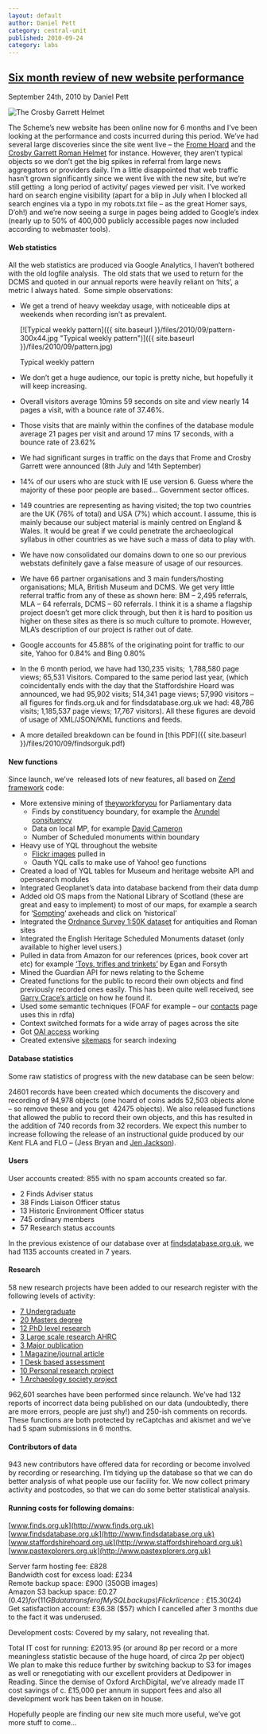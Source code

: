 ```yaml
---
layout: default
author: Daniel Pett
category: central-unit
published: 2010-09-24
category: labs
---
```

[Six month review of new website performance](/2010/09/24/six-month-review/ "Permanent Link to Six month review of new website performance")
--------------------------------------------------------------------------------------------------------------------------------------------

September 24th, 2010 by Daniel Pett

![The Crosby Garrett Helmet](https://finds.org.uk/documents/image/19269498b.jpg "The Crosby Garrett Helmet")

The Scheme’s new website has been online now for 6 months and I’ve been looking at the performance and costs incurred during this period. We’ve had several large discoveries since the site went live – the [Frome Hoard](https://finds.org.uk/database/artefacts/record/id/387181 "Frome Hoard record") and the [Crosby Garrett Roman Helmet](https://finds.org.uk/database/artefacts/record/id/404767 "The Roman helmet record") for instance. However, they aren’t typical objects so we don’t get the big spikes in referral from large news aggregators or providers daily. I’m a little disappointed that web traffic hasn’t grown significantly since we went live with the new site, but we’re still getting  a long period of activity/ pages viewed per visit. I’ve worked hard on search engine visibility (apart for a blip in July when I blocked all search engines via a typo in my robots.txt file – as the great Homer says, D’oh!) and we’re now seeing a surge in pages being added to Google’s index (nearly up to 50% of 400,000 publicly accessible pages now included according to webmaster tools).

#### Web statistics

All the web statistics are produced via Google Analytics, I haven’t bothered with the old logfile analysis.  The old stats that we used to return for the DCMS and quoted in our annual reports were heavily reliant on ‘hits’, a metric I always hated.  Some simple observations:

*   We get a trend of heavy weekday usage, with noticeable dips at weekends when recording isn’t as prevalent.
    
    [![Typical weekly pattern]({{ site.baseurl }}/files/2010/09/pattern-300x44.jpg "Typical weekly pattern")]({{ site.baseurl }}/files/2010/09/pattern.jpg)
    
    Typical weekly pattern
    
*   We don’t get a huge audience, our topic is pretty niche, but hopefully it will keep increasing.
*   Overall visitors average 10mins 59 seconds on site and view nearly 14 pages a visit, with a bounce rate of 37.46%.
*   Those visits that are mainly within the confines of the database module average 21 pages per visit and around 17 mins 17 seconds, with a bounce rate of 23.62%
*   We had significant surges in traffic on the days that Frome and Crosby Garrett were announced (8th July and 14th September)
*   14% of our users who are stuck with IE use version 6. Guess where the majority of these poor people are based… Government sector offices.
*   149 countries are representing as having visited; the top two countries are the UK (76% of total) and USA (7%) which account. I assume, this is mainly because our subject material is mainly centred on England & Wales. It would be great if we could penetrate the archaeological syllabus in other countries as we have such a mass of data to play with.
*   We have now consolidated our domains down to one so our previous webstats definitely gave a false measure of usage of our resources.
*   We have 66 partner organisations and 3 main funders/hosting organisations; MLA, British Museum and DCMS. We get very little referral traffic from any of these as shown here: BM – 2,495 referrals, MLA – 64 referrals, DCMS – 60 referrals. I think it is a shame a flagship project doesn’t get more click through, but then it is hard to position us higher on these sites as there is so much culture to promote. However, MLA’s description of our project is rather out of date.
*   Google accounts for 45.88% of the originating point for traffic to our site, Yahoo for 0.84% and Bing 0.80%
*   In the 6 month period, we have had 130,235 visits;  1,788,580 page views; 65,531 Visitors. Compared to the same period last year, (which coincidentally ends with the day that the Staffordshire Hoard was announced, we had 95,902 visits; 514,341 page views; 57,990 visitors – all figures for finds.org.uk and for findsdatabase.org.uk we had: 48,786 visits; 1,185,537 page views; 17,767 visitors). All these figures are devoid of usage of XML/JSON/KML functions and feeds.
*   A more detailed breakdown can be found in [this PDF]({{ site.baseurl }}/files/2010/09/findsorguk.pdf)

#### New functions

Since launch, we’ve  released lots of new features, all based on [Zend framework](http://framework.zend.com) code:

*   More extensive mining of [theyworkforyou](http://www.theyworkforyou.com) for Parliamentary data
    *   Finds by constituency boundary, for example the [Arundel consituency](https://finds.org.uk/news/theyworkforyou/finds/constituency/Arundel+and+South+Downs)
    *   Data on local MP, for example [David Cameron](https://finds.org.uk/news/theyworkforyou/mp/id/10777 "David Cameron's details")
    *   Number of Scheduled monuments within boundary
*   Heavy use of YQL throughout the website
    *   [Flickr images](https://finds.org.ukflickr) pulled in
    *   Oauth YQL calls to make use of Yahoo! geo functions
*   Created a load of YQL tables for Museum and heritage website API and opensearch modules
*   Integrated Geoplanet’s data into database backend from their data dump
*   Added old OS maps from the National Library of Scotland (these are great and easy to implement) to most of our maps, for example a search for ‘[Sompting](https://finds.org.uk/database/search/map/description/sompting "Sompting finds mapped")‘ axeheads and click on ‘historical’
*   Integrated the [Ordnance Survey 1:50K dataset](/2010/05/24/os150k/) for antiquities and Roman sites
*   Integrated the English Heritage Scheduled Monuments dataset (only available to higher level users.)
*   Pulled in data from Amazon for our references (prices, book cover art etc) for example [‘Toys, trifles and trinkets’](https://finds.org.uk/database/publications/publication/id/1390 "View a reference with Amazon data pulled in") by Egan and Forsyth
*   Mined the Guardian API for news relating to the Scheme
*   Created functions for the public to record their own objects and find previously recorded ones easily. This has been quite well received, see [Garry Crace’s article](/2010/09/20/my-experience-of-self-recording-on-the-database/) on how he found it.
*   Used some semantic techniques (FOAF for example – our [contacts](https://finds.org.ukcontacts/) page uses this in rdfa)
*   Context switched formats for a wide array of pages across the site
*   Got [OAI access](https://finds.org.uk/database/oai "Get access to our oai interface") working
*   Created extensive [sitemaps](https://finds.org.ukinfo/sitemap "Our sitemap index file") for search indexing

#### Database statistics

Some raw statistics of progress with the new database can be seen below:

24601 records have been created which documents the discovery and recording of 94,978 objects (one hoard of coins adds 52,503 objects alone – so remove these and you get  42475 objects). We also released functions that allowed the public to record their own objects, and this has resulted in the addition of 740 records from 32 recorders. We expect this number to increase following the release of an instructional guide produced by our Kent FLA and FLO – (Jess Bryan and [Jen Jackson](https://finds.org.uk/contacts/staff/profile/id/123 "Jen's profile")).

#### Users

User accounts created: 855 with no spam accounts created so far.

*   2 Finds Adviser status
*   38 Finds Liaison Officer status
*   13 Historic Environment Officer status
*   745 ordinary members
*   57 Research status accounts

In the previous existence of our database over at [findsdatabase.org.uk](http://www.findsdatabase.org.uk), we had 1135 accounts created in 7 years.

#### Research

58 new research projects have been added to our research register with the following levels of activity:

*   [7 Undergraduate](https://finds.org.uk/research/projects/level/1/Undergraduate)
*   [20 Masters degree](https://finds.org.uk/research/projects/level/2/Masters+degree)
*   [12 PhD level research](https://finds.org.uk/research/projects/level/3/PhD+level+research)
*   [3 Large scale research AHRC](https://finds.org.uk/research/projects/level/4/Large+scale+research+AHRC)
*   [3 Major publication](https://finds.org.uk/research/projects/level/5/Major+publication)
*   [1 Magazine/journal article](https://finds.org.uk/research/projects/level/6/Magazine+journal+article)
*   [1 Desk based assessment](https://finds.org.uk/research/projects/level/7/Desk+based+assessment)
*   [10 Personal research project](https://finds.org.uk/research/projects/level/9/Personal+research+project)
*   [1 Archaeology society project](https://finds.org.uk/research/projects/level/10/Archaeology+society+project)

962,601 searches have been performed since relaunch. We’ve had 132 reports of incorrect data being published on our data (undoubtedly, there are more errors, people are just shy!) and 250-ish comments on records. These functions are both protected by reCaptchas and akismet and we’ve had 5 spam submissions in 6 months.

#### Contributors of data

943 new contributors have offered data for recording or become involved by recording or researching. I’m tidying up the database so that we can do better analysis of what people use our facility for. We now collect primary activity and postcodes, so that we can do some better statistical analysis.

#### Running costs for following domains:

[www.finds.org.uk](http://www.finds.org.uk)  
[www.findsdatabase.org.uk](http://www.findsdatabase.org.uk)  
[www.staffordshirehoard.org.uk](http://www.staffordshirehoard.org.uk)  
[www.pastexplorers.org.uk](http://www.pastexplorers.org.uk)

Server farm hosting fee: £828  
Bandwidth cost for excess load: £234  
Remote backup space: £900 (350GB images)  
Amazon S3 backup space: £0.27 ($0.42) for (11GB data transfer of MySQL backups)  
Flickr licence: £15.30 ($24)  
Get satisfaction account: £36.38 ($57) which I cancelled after 3 months due to the fact it was underused.

Development costs: Covered by my salary, not revealing that.

Total IT cost for running: £2013.95 (or around 8p per record or a more meaningless statistic because of the huge hoard, of circa 2p per object)  
We plan to make this reduce further by switching backup to S3 for images as well or renegotiating with our excellent providers at Dedipower in Reading. Since the demise of Oxford ArchDigital, we’ve already made IT cost savings of c. £15,000 per annum in support fees and also all development work has been taken on in house.

Hopefully people are finding our new site much more useful, we’ve got more stuff to come...